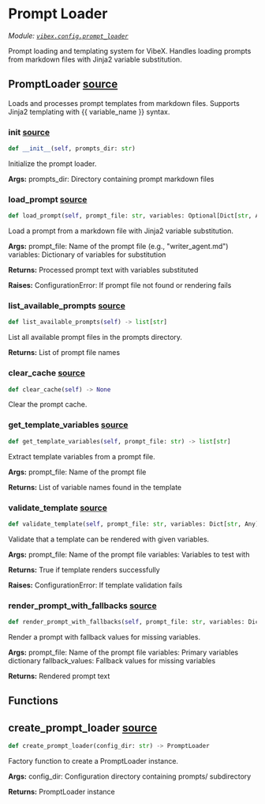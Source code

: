 # Prompt Loader

*Module: [`vibex.config.prompt_loader`](https://github.com/dustland/vibex/blob/main/src/vibex/config/prompt_loader.py)*

Prompt loading and templating system for VibeX.
Handles loading prompts from markdown files with Jinja2 variable substitution.

## PromptLoader <a href="https://github.com/dustland/vibex/blob/main/src/vibex/config/prompt_loader.py#L19" class="source-link" title="View source code">source</a>

Loads and processes prompt templates from markdown files.
Supports Jinja2 templating with {{ variable_name }} syntax.

### __init__ <a href="https://github.com/dustland/vibex/blob/main/src/vibex/config/prompt_loader.py#L25" class="source-link" title="View source code">source</a>

```python
def __init__(self, prompts_dir: str)
```

Initialize the prompt loader.

**Args:**
    prompts_dir: Directory containing prompt markdown files

### load_prompt <a href="https://github.com/dustland/vibex/blob/main/src/vibex/config/prompt_loader.py#L46" class="source-link" title="View source code">source</a>

```python
def load_prompt(self, prompt_file: str, variables: Optional[Dict[str, Any]] = None) -> str
```

Load a prompt from a markdown file with Jinja2 variable substitution.

**Args:**
    prompt_file: Name of the prompt file (e.g., "writer_agent.md")
    variables: Dictionary of variables for substitution

**Returns:**
    Processed prompt text with variables substituted

**Raises:**
    ConfigurationError: If prompt file not found or rendering fails

### list_available_prompts <a href="https://github.com/dustland/vibex/blob/main/src/vibex/config/prompt_loader.py#L82" class="source-link" title="View source code">source</a>

```python
def list_available_prompts(self) -> list[str]
```

List all available prompt files in the prompts directory.

**Returns:**
    List of prompt file names

### clear_cache <a href="https://github.com/dustland/vibex/blob/main/src/vibex/config/prompt_loader.py#L91" class="source-link" title="View source code">source</a>

```python
def clear_cache(self) -> None
```

Clear the prompt cache.

### get_template_variables <a href="https://github.com/dustland/vibex/blob/main/src/vibex/config/prompt_loader.py#L95" class="source-link" title="View source code">source</a>

```python
def get_template_variables(self, prompt_file: str) -> list[str]
```

Extract template variables from a prompt file.

**Args:**
    prompt_file: Name of the prompt file

**Returns:**
    List of variable names found in the template

### validate_template <a href="https://github.com/dustland/vibex/blob/main/src/vibex/config/prompt_loader.py#L120" class="source-link" title="View source code">source</a>

```python
def validate_template(self, prompt_file: str, variables: Dict[str, Any]) -> bool
```

Validate that a template can be rendered with given variables.

**Args:**
    prompt_file: Name of the prompt file
    variables: Variables to test with

**Returns:**
    True if template renders successfully

**Raises:**
    ConfigurationError: If template validation fails

### render_prompt_with_fallbacks <a href="https://github.com/dustland/vibex/blob/main/src/vibex/config/prompt_loader.py#L140" class="source-link" title="View source code">source</a>

```python
def render_prompt_with_fallbacks(self, prompt_file: str, variables: Dict[str, Any], fallback_values: Optional[Dict[str, Any]] = None) -> str
```

Render a prompt with fallback values for missing variables.

**Args:**
    prompt_file: Name of the prompt file
    variables: Primary variables dictionary
    fallback_values: Fallback values for missing variables

**Returns:**
    Rendered prompt text

## Functions

## create_prompt_loader <a href="https://github.com/dustland/vibex/blob/main/src/vibex/config/prompt_loader.py#L160" class="source-link" title="View source code">source</a>

```python
def create_prompt_loader(config_dir: str) -> PromptLoader
```

Factory function to create a PromptLoader instance.

**Args:**
    config_dir: Configuration directory containing prompts/ subdirectory

**Returns:**
    PromptLoader instance
